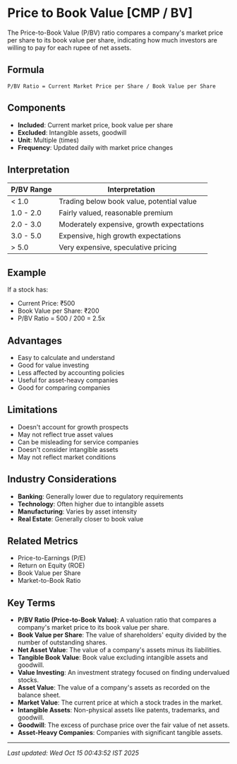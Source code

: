 # Price to Book Value [CMP / BV]

The Price-to-Book Value (P/BV) ratio compares a company's market price per share to its book value per share, indicating how much investors are willing to pay for each rupee of net assets.

## Formula
```text
P/BV Ratio = Current Market Price per Share / Book Value per Share
```

## Components
- **Included**: Current market price, book value per share
- **Excluded**: Intangible assets, goodwill
- **Unit**: Multiple (times)
- **Frequency**: Updated daily with market price changes

## Interpretation
| P/BV Range | Interpretation |
|------------|----------------|
| < 1.0 | Trading below book value, potential value |
| 1.0 - 2.0 | Fairly valued, reasonable premium |
| 2.0 - 3.0 | Moderately expensive, growth expectations |
| 3.0 - 5.0 | Expensive, high growth expectations |
| > 5.0 | Very expensive, speculative pricing |

## Example
If a stock has:
- Current Price: ₹500
- Book Value per Share: ₹200
- P/BV Ratio = 500 / 200 = 2.5x

## Advantages
- Easy to calculate and understand
- Good for value investing
- Less affected by accounting policies
- Useful for asset-heavy companies
- Good for comparing companies

## Limitations
- Doesn't account for growth prospects
- May not reflect true asset values
- Can be misleading for service companies
- Doesn't consider intangible assets
- May not reflect market conditions

## Industry Considerations
- **Banking**: Generally lower due to regulatory requirements
- **Technology**: Often higher due to intangible assets
- **Manufacturing**: Varies by asset intensity
- **Real Estate**: Generally closer to book value

## Related Metrics
- Price-to-Earnings (P/E)
- Return on Equity (ROE)
- Book Value per Share
- Market-to-Book Ratio

## Key Terms
- **P/BV Ratio (Price-to-Book Value)**: A valuation ratio that compares a company's market price to its book value per share.
- **Book Value per Share**: The value of shareholders' equity divided by the number of outstanding shares.
- **Net Asset Value**: The value of a company's assets minus its liabilities.
- **Tangible Book Value**: Book value excluding intangible assets and goodwill.
- **Value Investing**: An investment strategy focused on finding undervalued stocks.
- **Asset Value**: The value of a company's assets as recorded on the balance sheet.
- **Market Value**: The current price at which a stock trades in the market.
- **Intangible Assets**: Non-physical assets like patents, trademarks, and goodwill.
- **Goodwill**: The excess of purchase price over the fair value of net assets.
- **Asset-Heavy Companies**: Companies with significant tangible assets.

---
*Last updated: Wed Oct 15 00:43:52 IST 2025*
